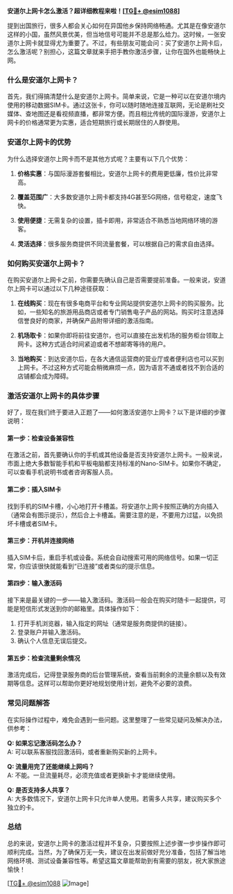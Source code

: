 **安道尔上网卡怎么激活？超详细教程来啦！[[TG💪+ @esim1088](https://t.me/s/esim1088)]**

提到出国旅行，很多人都会关心如何在异国他乡保持网络畅通。尤其是在像安道尔这样的小国，虽然风景优美，但当地信号可能并不总是那么给力。这时候，一张安道尔上网卡就显得尤为重要了。不过，有些朋友可能会问：买了安道尔上网卡后，怎么激活呢？别担心，这篇文章就来手把手教你激活步骤，让你在国外也能畅快上网。

### 什么是安道尔上网卡？

首先，我们得搞清楚什么是安道尔上网卡。简单来说，它是一种可以在安道尔境内使用的移动数据SIM卡。通过这张卡，你可以随时随地连接互联网，无论是刷社交媒体、查地图还是看视频直播，都非常方便。而且相比传统的国际漫游，安道尔上网卡的价格通常更为实惠，适合短期旅行或长期居住的人群使用。

### 安道尔上网卡的优势

为什么选择安道尔上网卡而不是其他方式呢？主要有以下几个优势：

1. **价格实惠**：与国际漫游套餐相比，安道尔上网卡的费用更低廉，性价比非常高。
   
2. **覆盖范围广**：大多数安道尔上网卡都支持4G甚至5G网络，信号稳定，速度飞快。
   
3. **使用便捷**：无需复杂的设置，插卡即用，非常适合不熟悉当地网络环境的游客。
   
4. **灵活选择**：很多服务商提供不同流量套餐，可以根据自己的需求自由选择。

### 如何购买安道尔上网卡？

在购买安道尔上网卡之前，你需要先确认自己是否需要提前准备。一般来说，安道尔上网卡可以通过以下几种途径获取：

1. **在线购买**：现在有很多电商平台和专业网站提供安道尔上网卡的购买服务。比如，一些知名的旅游用品商店或者专门销售电子产品的网站。购买时注意选择信誉良好的商家，并确保产品附带详细的激活指南。

2. **机场取卡**：如果你即将前往安道尔，也可以直接在出发机场的服务柜台领取上网卡。这种方式适合时间紧迫或者不想邮寄等待的用户。

3. **当地购买**：到达安道尔后，在各大通信运营商的营业厅或者便利店也可以买到上网卡。不过这种方式可能会稍微麻烦一点，因为语言不通或者找不到合适的店铺都会成为障碍。

### 激活安道尔上网卡的具体步骤

好了，现在我们终于要进入正题了——如何激活安道尔上网卡？以下是详细的步骤说明：

#### 第一步：检查设备兼容性

在激活之前，首先要确认你的手机或其他设备是否支持安道尔上网卡。一般来说，市面上绝大多数智能手机和平板电脑都支持标准的Nano-SIM卡。如果你不确定，可以查看手机说明书或者咨询客服人员。

#### 第二步：插入SIM卡

找到手机的SIM卡槽，小心地打开卡槽盖。将安道尔上网卡按照正确的方向插入（通常会有图示提示），然后合上卡槽盖。需要注意的是，不要用力过猛，以免损坏卡槽或者SIM卡。

#### 第三步：开机并连接网络

插入SIM卡后，重启手机或设备。系统会自动搜索可用的网络信号。如果一切正常，你应该很快就能看到“已连接”或者类似的提示信息。

#### 第四步：输入激活码

接下来是最关键的一步——输入激活码。激活码一般会在购买时随卡一起提供，可能是短信形式发送到你的邮箱里。具体操作如下：

1. 打开手机浏览器，输入指定的网址（通常是服务商提供的链接）。
2. 登录账户并输入激活码。
3. 确认个人信息无误后提交。

#### 第五步：检查流量剩余情况

激活完成后，记得登录服务商的后台管理系统，查看当前剩余的流量余额以及有效期等信息。这样可以帮助你更好地规划使用计划，避免不必要的浪费。

### 常见问题解答

在实际操作过程中，难免会遇到一些问题。这里整理了一些常见疑问及解决办法，供参考：

**Q: 如果忘记激活码怎么办？**  
A: 可以联系客服找回激活码，或者重新购买新的上网卡。

**Q: 流量用完了还能继续上网吗？**  
A: 不能。一旦流量耗尽，必须充值或者更换新卡才能继续使用。

**Q: 是否支持多人共享？**  
A: 大多数情况下，安道尔上网卡只允许单人使用。若需多人共享，建议购买多个独立的卡。

### 总结

总的来说，安道尔上网卡的激活过程并不复杂，只要按照上述步骤一步步操作即可顺利完成。当然，为了确保万无一失，建议在出发前做好充分准备，包括了解当地网络环境、测试设备兼容性等。希望这篇文章能帮助到有需要的朋友，祝大家旅途愉快！

[[TG💪+ @esim1088](https://t.me/s/esim1088) ![Image](https://i.postimg.cc/4NQfJmqS/Snipaste-2025-05-13-00-14-12.png)]